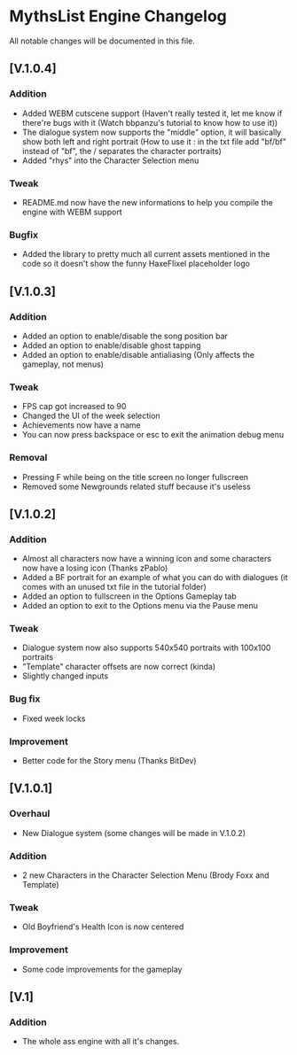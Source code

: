 # MythsList Engine Changelog

All notable changes will be documented in this file.

## [V.1.0.4]
### Addition
- Added WEBM cutscene support (Haven't really tested it, let me know if there're bugs with it (Watch bbpanzu's tutorial to know how to use it))
- The dialogue system now supports the "middle" option, it will basically show both left and right portrait (How to use it : in the txt file add "bf/bf" instead of "bf", the / separates the character portraits)
- Added "rhys" into the Character Selection menu

### Tweak
- README.md now have the new informations to help you compile the engine with WEBM support

### Bugfix
- Added the library to pretty much all current assets mentioned in the code so it doesn't show the funny HaxeFlixel placeholder logo

## [V.1.0.3]
### Addition
- Added an option to enable/disable the song position bar
- Added an option to enable/disable ghost tapping
- Added an option to enable/disable antialiasing (Only affects the gameplay, not menus)

### Tweak
- FPS cap got increased to 90
- Changed the UI of the week selection
- Achievements now have a name
- You can now press backspace or esc to exit the animation debug menu

### Removal
- Pressing F while being on the title screen no longer fullscreen
- Removed some Newgrounds related stuff because it's useless 

## [V.1.0.2]
### Addition
- Almost all characters now have a winning icon and some characters now have a losing icon (Thanks zPablo)
- Added a BF portrait for an example of what you can do with dialogues (it comes with an unused txt file in the tutorial folder)
- Added an option to fullscreen in the Options Gameplay tab
- Added an option to exit to the Options menu via the Pause menu

### Tweak
- Dialogue system now also supports 540x540 portraits with 100x100 portraits
- "Template" character offsets are now correct (kinda) 
- Slightly changed inputs

### Bug fix
- Fixed week locks

### Improvement
- Better code for the Story menu (Thanks BitDev)

## [V.1.0.1]
### Overhaul
- New Dialogue system (some changes will be made in V.1.0.2)

### Addition
- 2 new Characters in the Character Selection Menu (Brody Foxx and Template)

### Tweak
- Old Boyfriend's Health Icon is now centered

### Improvement
- Some code improvements for the gameplay

## [V.1]
### Addition
- The whole ass engine with all it's changes.